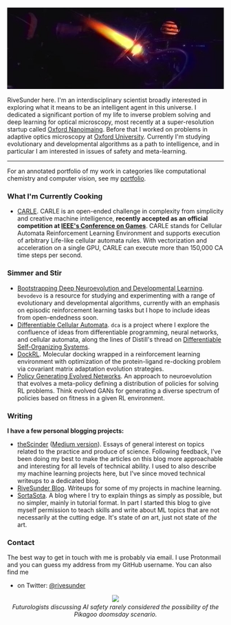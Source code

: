 <p align="center">
<img src="assets/mpd_thruster_colorized.jpg">
</p>

RiveSunder here. I'm an interdisciplinary scientist broadly interested in exploring what it means to be an intelligent agent in this universe. I dedicated a significant portion of my life to inverse problem solving and deep learning for optical microscopy, most recently at a super-resolution startup called [Oxford Nanoimaing](https://oni.bio). Before that I worked on problems in adaptive optics microscopy at [Oxford University](http://www2.eng.ox.ac.uk/dop). Currently I'm studying evolutionary and developmental algorithms as a path to intelligence, and in particular I am interested in issues of safety and meta-learning. 

---

For an annotated portfolio of my work in categories like computational chemistry and computer vision, see my [portfolio](portofolio.md).

### What I'm Currently Cooking
* [CARLE](https://rivesunder.github.io/carle). CARLE is an open-ended challenge in complexity from simplicity and creative machine intelligence, **recently accepted as an official competition at [IEEE's Conference on Games](https://ieee-cog.org/2021/)**. CARLE stands for Cellular Automata Reinforcement Learning Environment and supports execution of arbitrary Life-like cellular automata rules. With vectorization and acceleration on a single GPU, CARLE can execute more than 150,000 CA time steps per second. 

### Simmer and Stir
* [Bootstrapping Deep Neuroevolution and Developmental Learning](https://github.com/rivesunder/bevodevo). `bevodevo` is a resource for studying and experimenting with a range of evolutionary and developmental algorithms, currently with an emphasis on episodic reinforcement learning tasks but I hope to include ideas from open-endedness soon. 
* [Differentiable Cellular Automata](https://github.com/rivesunder/dca). `dca` is a project where I explore the confluence of ideas from differentiable programming, neural networks, and cellular automata, along the lines of Distill's thread on [Differentiable Self-Organizing Systems](https://distill.pub/2020/selforg/). 
* [DockRL](https://github.com/rivesunder/dockrl). Molecular docking wrapped in a reinforcement learning environment with optimization of the protein-ligand re-docking problem via covariant matrix adaptation evolution strategies. 
* [Policy Generating Evolved Networks](https://github.com/rivesunder/pgens). An approach to neuroevolution that evolves a meta-policy defining a distribution of policies for solving RL problems. Think evolved GANs for generating a diverse spectrum of policies based on fitness in a given RL environment.
 
### Writing 

<strong><!-- In addition to some commissioned writing assignments you may occasionally read on publications like Towards Data Science or KDNuggets, -->I have a few personal blogging projects:</strong>

* [theScinder](https://thescinder.com) ([Medium version](https://medium.com/the-scinder)). Essays of general interest on topics related to the practice and produce of science. Following feedback, I've been doing my best to make the articles on this blog more approachable and interesting for all levels of technical ability. I used to also describe my machine learning projects here, but I've since moved technical writeups to a dedicated blog.
* [RiveSunder Blog](https://rivesunder.gitlab.io). Writeups for some of my projects in machine learning. 
* [SortaSota](https://medium.com/sorta-sota). A blog where I try to explain things as simply as possible, but no simpler, mainly in tutorial format. In part I started this blog to give myself permission to teach skills and write about ML topics that are not necessarily at the cutting edge. It's state of _an_ art, just not state of _the_ art. 


### Contact

The best way to get in touch with me is probably via email. I use Protonmail and you can guess my address from my GitHub username. You can also find me 

* on Twitter: [@rivesunder](https://twitter.com/rivesunder)

<p align="center">
<img src="assets/pikachu_explodes.gif">
<br>
<em>Futurologists discussing AI safety rarely considered the possibility of the Pikagoo doomsday scenario.</em>
</p>

<!--
Leaving the emojis here for now.
- 🔭 I’m currently working on ...
- 🌱 I’m currently learning ...
- 👯 I’m looking to collaborate on ...
- 🤔 I’m looking for help with ...
- 💬 Ask me about ...
- 📫 How to reach me: ...
- 😄 Pronouns: ...
- ⚡ Fun fact: ...
-->
